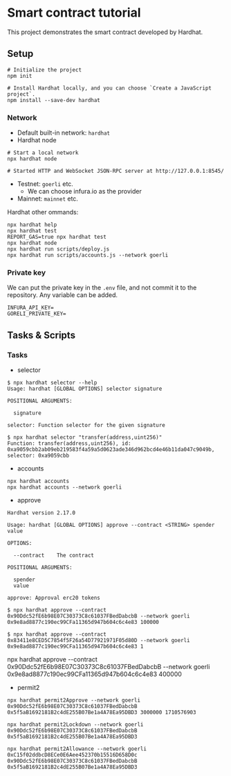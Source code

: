 # Smart contract tutorial

This project demonstrates the smart contract developed by Hardhat. 


## Setup

```shell
# Initialize the project
npm init

# Install Hardhat locally, and you can choose `Create a JavaScript project`.
npm install --save-dev hardhat
```

### Network

- Default built-in network: `hardhat`
- Hardhat node

```shell
# Start a local network
npx hardhat node

# Started HTTP and WebSocket JSON-RPC server at http://127.0.0.1:8545/
```

- Testnet: `goerli` etc.
  - We can choose infura.io as the provider
- Mainnet: `mainnet` etc.

Hardhat other ommands:

```shell
npx hardhat help
npx hardhat test
REPORT_GAS=true npx hardhat test
npx hardhat node
npx hardhat run scripts/deploy.js
npx hardhat run scripts/accounts.js --network goerli
```

### Private key

We can put the private key in the `.env` file, and not commit it to the repository. Any variable can be added.

```shell
INFURA_API_KEY=
GORELI_PRIVATE_KEY=
```

## Tasks & Scripts

### Tasks

- selector

```shell
$ npx hardhat selector --help
Usage: hardhat [GLOBAL OPTIONS] selector signature

POSITIONAL ARGUMENTS:

  signature

selector: Function selector for the given signature

$ npx hardhat selector "transfer(address,uint256)"
Function: transfer(address,uint256), id: 0xa9059cbb2ab09eb219583f4a59a5d0623ade346d962bcd4e46b11da047c9049b, selector: 0xa9059cbb
```

- accounts

```shell
npx hardhat accounts
npx hardhat accounts --network goerli
```

- approve

```shell
Hardhat version 2.17.0

Usage: hardhat [GLOBAL OPTIONS] approve --contract <STRING> spender value

OPTIONS:

  --contract    The contract 

POSITIONAL ARGUMENTS:

  spender
  value  

approve: Approval erc20 tokens

$ npx hardhat approve --contract 0x90Ddc52fE6b98E07C30373C8c61037FBedDabcbB --network goerli 0x9e8ad8877c190ec99CFa11365d947b604c6c4e83 100000

$ npx hardhat approve --contract 0x83411e8CED5C7854f5F26a54D77921971F05d80D --network goerli 0x9e8ad8877c190ec99CFa11365d947b604c6c4e83 1
```

npx hardhat approve --contract 0x90Ddc52fE6b98E07C30373C8c61037FBedDabcbB --network goerli 0x9e8ad8877c190ec99CFa11365d947b604c6c4e83 400000

- permit2

```shell
npx hardhat permit2Approve --network goerli 0x90Ddc52fE6b98E07C30373C8c61037FBedDabcbB 0x5f5aB1692181B2c4dE255B07Be1a4A78Ea95DBD3 3000000 1710576903

npx hardhat permit2Lockdown --network goerli 0x90Ddc52fE6b98E07C30373C8c61037FBedDabcbB 0x5f5aB1692181B2c4dE255B07Be1a4A78Ea95DBD3

npx hardhat permit2Allowance --network goerli 0xC15f02ddbcD8ECe0E6Aee452370b15516D658D0c 0x90Ddc52fE6b98E07C30373C8c61037FBedDabcbB 0x5f5aB1692181B2c4dE255B07Be1a4A78Ea95DBD3
```
